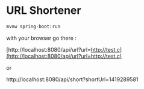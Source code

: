 # URL Shortener


```sh
mvnw spring-boot:run
```


with your browser go there : 

[http://localhost:8080/api/url?url=http://test.c](http://localhost:8080/api/url?url=http://test.c)


or

http://localhost:8080/api/short?shortUrl=1419289581
